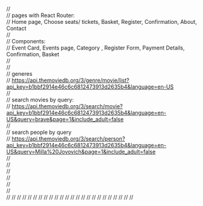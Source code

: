 //  
// pages with React Router:  
// Home page, Choose seats/ tickets, Basket, Register, Confirmation, About, Contact  
//  
// Components:  
// Event Card, Events page, Category , Register Form, Payment Details, Confirmation, Basket  
//  
//  
// generes  
// https://api.themoviedb.org/3/genre/movie/list?api_key=b1bbf2914e46c6c6812473913d2635b4&language=en-US  
//  
// search movies by query:  
// https://api.themoviedb.org/3/search/movie?api_key=b1bbf2914e46c6c6812473913d2635b4&language=en-US&query=brave&page=1&include_adult=false  
//  
// search people by query  
// https://api.themoviedb.org/3/search/person?api_key=b1bbf2914e46c6c6812473913d2635b4&language=en-US&query=Milla%20Jovovich&page=1&include_adult=false  
//  
//  
//  
//  
//  
//  
//
//
//
//
//
//
//
//
//
//
//
//
//
//
//
//
//
//
//
//
//
//
//
//
